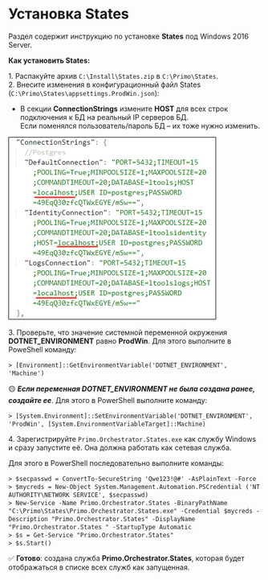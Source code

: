 # Установка States
Раздел содержит инструкцию по установке **States** под Windows 2016 Server. 

**Как установить States:**

1\. Распакуйте архив `C:\Install\States.zip` в `C:\Primo\States`.\
2\. Внесите изменения в конфигурационный файл States (`C:\Primo\States\appsettings.ProdWin.json`):
* В секции **ConnectionStrings** измените **HOST** для всех строк подключения к БД на реальный IP серверов БД.\
  Если поменялся пользователь/пароль БД – их тоже нужно изменить.

![](<../../../.gitbook/assets/install-states-1.png>)

3\. Проверьте, что значение системной переменной окружения **DOTNET_ENVIRONMENT** равно **ProdWin**. Для этого выполните в PoweShell команду:
```
> [Environment]::GetEnvironmentVariable('DOTNET_ENVIRONMENT', 'Machine')
```
:yellow_circle: ***Если переменная DOTNET_ENVIRONMENT не была создана ранее, создайте ее***. Для этого в PowerShell выполните команду:
```
> [System.Environment]::SetEnvironmentVariable('DOTNET_ENVIRONMENT', 'ProdWin', [System.EnvironmentVariableTarget]::Machine)
```
4\. Зарегистрируйте `Primo.Orchestrator.States.exe` как службу Windows и сразу запустите её. Она должна работать как сетевая служба.

Для этого в PowerShell последовательно выполните команды:
```
> $secpasswd = ConvertTo-SecureString 'Qwe123!@#' -AsPlainText -Force 
> $mycreds = New-Object System.Management.Automation.PSCredential ('NT AUTHORITY\NETWORK SERVICE', $secpasswd)  
> New-Service -Name Primo.Orchestrator.States -BinaryPathName "C:\Primo\States\Primo.Orchestrator.States.exe" -Credential $mycreds -Description "Primo.Orchestrator.States" -DisplayName "Primo.Orchestrator.States " -StartupType Automatic 
> $s = Get-Service "Primo.Orchestrator.States"
> $s.Start()
```
:white_check_mark: **Готово**: создана служба **Primo.Orchestrator.States**, которая будет отображаться в списке всех служб как запущенная.
